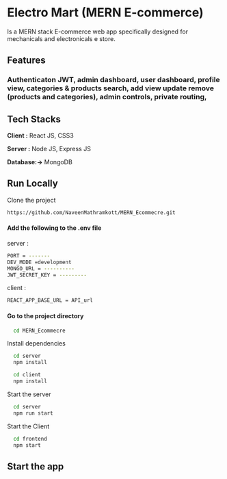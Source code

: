 # Electro Mart (MERN E-commerce)
Is a MERN stack E-commerce web app specifically designed for mechanicals and electronicals e store.


## Features

### Authenticaton JWT, admin dashboard, user dashboard, profile view, categories & products search, add view update remove (products and categories), admin controls, private routing,

## Tech Stacks

**Client :** React JS, CSS3

**Server :** Node JS, Express JS

**Database:->** MongoDB


## Run Locally

Clone the project

```bash
https://github.com/NaveenMathramkott/MERN_Ecommecre.git
```



#### Add the following to the .env file

server :
```bash
PORT = -------
DEV_MODE =development
MONGO_URL = ----------
JWT_SECRET_KEY = ---------
```

client :
```bash
REACT_APP_BASE_URL = API_url
```
#### Go to the project directory
```bash
  cd MERN_Ecommecre
```

Install dependencies

```bash
  cd server
  npm install
```

```bash
  cd client
  npm install
```

Start the server

```bash
  cd server
  npm run start
```

Start the Client

```bash
  cd frontend
  npm start
```



## Start the app 
